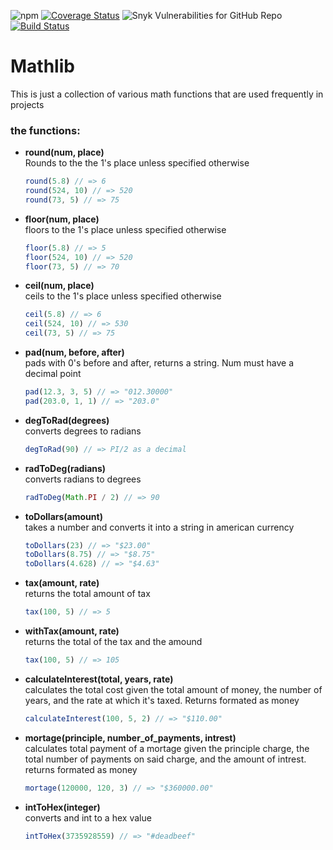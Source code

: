 ![npm](https://img.shields.io/npm/v/gyration_crustacean_mathlib)
[![Coverage Status](https://coveralls.io/repos/github/DrakeVorndran/mathlib/badge.svg)](https://coveralls.io/github/DrakeVorndran/mathlib)
![Snyk Vulnerabilities for GitHub Repo](https://img.shields.io/snyk/vulnerabilities/github/DrakeVorndran/mathlib)
[![Build Status](https://travis-ci.com/DrakeVorndran/mathlib.svg?branch=master)](https://travis-ci.com/DrakeVorndran/mathlib)
# Mathlib
This is just a collection of various math functions that are used frequently in projects

### the functions:
* __round(num, place)__    
  Rounds to the the 1's place unless specified otherwise
  ```js
  round(5.8) // => 6
  round(524, 10) // => 520
  round(73, 5) // => 75
  ```
* __floor(num, place)__  
  floors to the 1's place unless specified otherwise
  ```js
  floor(5.8) // => 5
  floor(524, 10) // => 520
  floor(73, 5) // => 70
  ```
* __ceil(num, place)__  
  ceils to the 1's place unless specified otherwise
  ```js
  ceil(5.8) // => 6
  ceil(524, 10) // => 530
  ceil(73, 5) // => 75
  ```
  
* __pad(num, before, after)__  
  pads with 0's before and after, returns a string. Num must have a decimal point
  ```js
  pad(12.3, 3, 5) // => "012.30000"
  pad(203.0, 1, 1) // => "203.0"
  ```
* __degToRad(degrees)__  
  converts degrees to radians
  ```js
  degToRad(90) // => PI/2 as a decimal
  ```
* __radToDeg(radians)__  
  converts radians to degrees
  ```js
  radToDeg(Math.PI / 2) // => 90
  ```
* __toDollars(amount)__  
  takes a number and converts it into a string in american currency
  ```js
  toDollars(23) // => "$23.00"
  toDollars(8.75) // => "$8.75"
  toDollars(4.628) // => "$4.63"
  ```
* __tax(amount, rate)__  
  returns the total amount of tax
  ```js
  tax(100, 5) // => 5
  ```
* __withTax(amount, rate)__  
  returns the total of the tax and the amound
  ```js
  tax(100, 5) // => 105
  ```
* __calculateInterest(total, years, rate)__  
  calculates the total cost given the total amount of money, the number of years, and the rate at which it's taxed. Returns formated as money
  ```js
  calculateInterest(100, 5, 2) // => "$110.00"
  ```
* __mortage(principle, number_of_payments, intrest)__  
  calculates total payment of a mortage given the principle charge, the total number of payments on said charge, and the amount of intrest. returns formated as money
  ```js
  mortage(120000, 120, 3) // => "$360000.00"
  ```
* __intToHex(integer)__  
  converts and int to a hex value
  ```js
  intToHex(3735928559) // => "#deadbeef"
  ```
